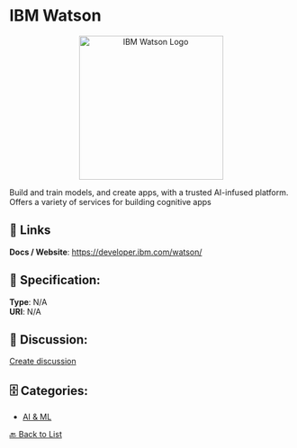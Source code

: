 # IBM Watson
<p align="center">
    <img width="256" src="https://raw.githubusercontent.com/apis-list/apis-list/main/apis/ibm-watson/logo_256x256.png" alt="IBM Watson Logo"/>
</p>

Build and train models, and create apps, with a trusted AI-infused platform. Offers a variety of services for building cognitive apps

##  🔗 Links
**Docs / Website**: https://developer.ibm.com/watson/

## 🧬 Specification:
**Type**: N/A  
**URI**: N/A

## 💬 Discussion:
[Create discussion](https://github.com/apis-list/apis-list/discussions/new)

## 🗄️ Categories:
- [AI & ML](https://github.com/apis-list/apis-list#ai--ml)




[🔙 Back to List](https://github.com/apis-list/apis-list)
